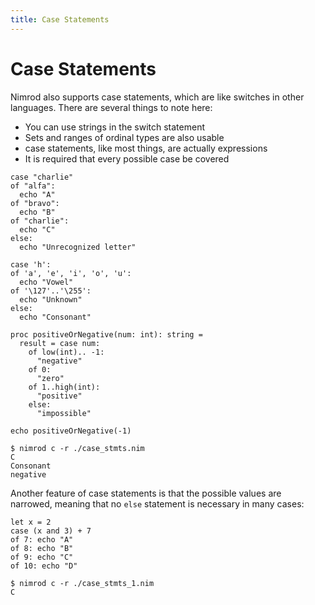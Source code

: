 ```yaml
---
title: Case Statements
---
```

# Case Statements

Nimrod also supports case statements, which are like switches in other languages. There are several things to note here:

* You can use strings in the switch statement
* Sets and ranges of ordinal types are also usable
* case statements, like most things, are actually expressions
* It is required that every possible case be covered

``` nimrod
case "charlie"
of "alfa":
  echo "A"
of "bravo":
  echo "B"
of "charlie":
  echo "C"
else:
  echo "Unrecognized letter"

case 'h':
of 'a', 'e', 'i', 'o', 'u':
  echo "Vowel"
of '\127'..'\255':
  echo "Unknown"
else:
  echo "Consonant"

proc positiveOrNegative(num: int): string =
  result = case num:
    of low(int).. -1:
      "negative"
    of 0:
      "zero"
    of 1..high(int):
      "positive"
    else:
      "impossible"

echo positiveOrNegative(-1)
```

``` console
$ nimrod c -r ./case_stmts.nim
C
Consonant
negative
```

Another feature of case statements is that the possible values are narrowed, meaning that no `else` statement is necessary in many cases:

``` nimrod
let x = 2
case (x and 3) + 7
of 7: echo "A"
of 8: echo "B"
of 9: echo "C"
of 10: echo "D"
```
``` console
$ nimrod c -r ./case_stmts_1.nim
C
```

